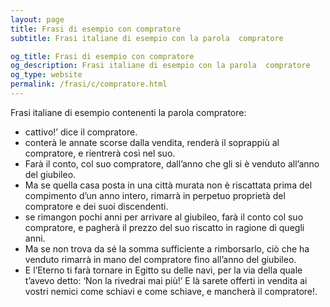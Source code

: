 ```yaml
---
layout: page
title: Frasi di esempio con compratore 
subtitle: Frasi italiane di esempio con la parola  compratore

og_title: Frasi di esempio con compratore 
og_description: Frasi italiane di esempio con la parola  compratore
og_type: website
permalink: /frasi/c/compratore.html
---
```


Frasi italiane di esempio contenenti la parola compratore:


- cattivo!’ dice il compratore.
- conterà le annate scorse dalla vendita, renderà il soprappiù al compratore, e rientrerà così nel suo.
- Farà il conto, col suo compratore, dall’anno che gli si è venduto all’anno del giubileo.
- Ma se quella casa posta in una città murata non è riscattata prima del compimento d’un anno intero, rimarrà in perpetuo proprietà del compratore e dei suoi discendenti.
- se rimangon pochi anni per arrivare al giubileo, farà il conto col suo compratore, e pagherà il prezzo del suo riscatto in ragione di quegli anni.
- Ma se non trova da sé la somma sufficiente a rimborsarlo, ciò che ha venduto rimarrà in mano del compratore fino all’anno del giubileo.
- E l’Eterno ti farà tornare in Egitto su delle navi, per la via della quale t’avevo detto: ‘Non la rivedrai mai più!’ E là sarete offerti in vendita ai vostri nemici come schiavi e come schiave, e mancherà il compratore!.
